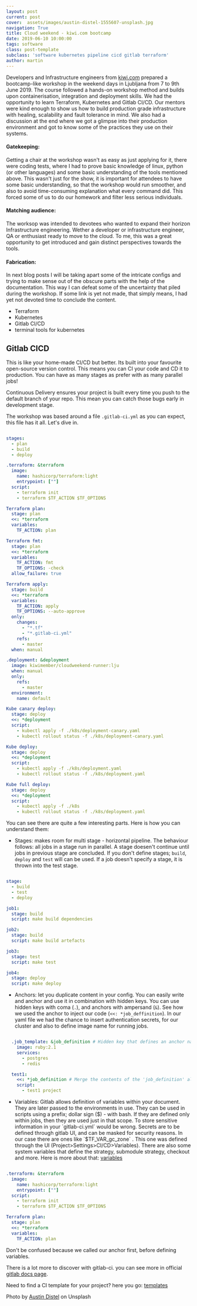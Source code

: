 ```yaml
---
layout: post
current: post
cover:  assets/images/austin-distel-1555607-unsplash.jpg
navigation: True
title: Cloud weekend - kiwi.com bootcamp
date: 2019-06-10 10:00:00
tags: software
class: post-template
subclass: 'software kubernetes pipeline cicd gitlab terraform'
author: martin
---
```



Developers and Infrastructure engineers from [kiwi.com](http://kiwi.com) prepared a bootcamp-like workshop in the weekend days in Ljubljana from 7 to 9th June 2019. The course followed a hands-on workshop method and builds upon containerisation, integration and deployment skills. We had the opportunity to learn Terraform, Kubernetes and Gitlab CI/CD. Our mentors were kind enough to show us how to build production grade infrastructure with healing, scalability and fault tolerance in mind. We also had a discussion at the end where we got a glimpse into their production environment and got to know some of the practices they use on their systems.

#### Gatekeeping:

Getting a chair at the workshop wasn't as easy as just applying for it, there were coding tests, where I had to prove basic knowledge of linux, python (or other languages) and some basic understanding of the tools mentioned above. This wasn't just for the show, it is important for attendees to have some basic understanding, so that the workshop would run smoother, and also to avoid time-consuming explanation what every command did. This forced some of us to do our homework and filter less serious individuals.

#### Matching audience:

The worksop was intended to devotees who wanted to expand their horizon Infrastructure engineering. Wether a developer or infrastructure engineer, QA or enthusiast ready to move to the cloud. To me, this was a great opportunity to get introduced and gain distinct perspectives towards the tools.

#### Fabrication:

In next blog posts I will be taking apart some of the intricate configs and trying to make sense out of the obscure parts with the help of the documentation. This way I can defeat some of the uncertainty that piled during the workshop. If some link is yet not made, that simply means, I had yet not devoted time to conclude the content.

- Terraform
- Kubernetes
- Gitlab CI/CD
- terminal tools for kubernetes

## Gitlab CICD

This is like your home-made CI/CD but better. Its built into your favourite open-source version control. This means you can CI your code and CD it to production. You can have as many stages as prefer with as many parallel jobs!  

Continuous Delivery ensures your project is built every time you push to the default branch of your repo. This mean you can catch those bugs early in development stage.

The workshop was based around a file `.gitlab-ci.yml` as you can expect, this file has it all. Let's dive in.

``` yaml

stages:
  - plan
  - build
  - deploy

.terraform: &terraform
  image:
    name: hashicorp/terraform:light
    entrypoint: [""]
  script:
    - terraform init
    - terraform $TF_ACTION $TF_OPTIONS

Terraform plan:
  stage: plan
  <<: *terraform
  variables:
    TF_ACTION: plan

Terraform fmt:
  stage: plan
  <<: *terraform
  variables:
    TF_ACTION: fmt
    TF_OPTIONS: -check
  allow_failure: true

Terraform apply:
  stage: build
  <<: *terraform
  variables:
    TF_ACTION: apply
    TF_OPTIONS: --auto-approve
  only:
    changes:
      - "*.tf"
      - "*.gitlab-ci.yml"
    refs:
      - master
  when: manual

.deployment: &deployment
  image: kiwimember/cloudweekend-runner:lju
  when: manual
  only:
    refs:
      - master
  environment:
    name: default

Kube canary deploy:
  stage: deploy
  <<: *deployment
  script:
    - kubectl apply -f ./k8s/deployment-canary.yaml
    - kubectl rollout status -f ./k8s/deployment-canary.yaml

Kube deploy:
  stage: deploy
  <<: *deployment
  script:
    - kubectl apply -f ./k8s/deployment.yaml
    - kubectl rollout status -f ./k8s/deployment.yaml

Kube full deploy:
  stage: deploy
  <<: *deployment
  script:
    - kubectl apply -f ./k8s
    - kubectl rollout status -f ./k8s/deployment.yaml

```


You can see there are quite a few interesting parts. Here is how you can understand them:

- Stages: makes room for multi stage - horizontal pipeline. The behaviour follows: all jobs in a stage run in parallel. A stage doesen't continue until jobs in previous stage are concluded. If you don't define stages; `build`, `deploy` and `test` will can be used. If a job doesn't specify a stage, it is thrown into the test stage.


``` yaml

stage:
  - build
  - test
  - deploy

job1:
  stage: build
  script: make build dependencies

job2:
  stage: build
  script: make build artefacts

job3:
  stage: test
  script: make test

job4:
  stage: deploy
  script: make deploy

```


- Anchors: let you duplicate content in your config. You can easily write and anchor and use it in combination with hidden keys. You can use hidden keys with coma (`.`), and anchors with ampersand (`&`). See how we used the anchor to inject our code (`<<: *job_deffinition`). In our yaml file we had the chance to insert authentication secrets, for our cluster and also to define image name for running jobs.


``` yaml

  .job_template: &job_definition # Hidden key that defines an anchor named 'job_definition'
    image: ruby:2.1
    services:
      - postgres
      - redis

  test1:
    <<: *job_definition # Merge the contents of the 'job_definition' alias
    script:
      - test1 project

```


- Variables: Gitlab allows definition of variables within your document. They are later passed to the environments in use. They can be used in scripts using a prefix; dollar sign ($) - with bash. If they are defined only within jobs, then they are used just in that scope. To store sensitive information in your `gitlab-ci.yml` would be wrong. Secrets are to be defined through gitlab UI, and can be masked for security reasons. In our case there are ones like  `$TF_VAR_gc_zone` . This one was defined through the UI (Project>Settings>CI/CD>Variables). There are also some system variables that define the strategy, submodule strategy, checkout and more. Here is more about that: [variables]([https://docs.gitlab.com/ee/ci/yaml/#git-strategy](https://docs.gitlab.com/ee/ci/yaml/#git-strategy))


``` yaml

.terraform: &terraform
  image:
    name: hashicorp/terraform:light
    entrypoint: [""]
  script:
    - terraform init
    - terraform $TF_ACTION $TF_OPTIONS

Terraform plan:
  stage: plan
  <<: *terraform
  variables:
    TF_ACTION: plan

```

Don't be confused because we called our anchor first, before defining variables.

There is a lot more to discover with gitlab-ci. you can see more in official [gitlab docs page]([https://docs.gitlab.com/ee/ci/introduction/](https://docs.gitlab.com/ee/ci/introduction/)).

Need to find a CI template for your project? here you go: [templates]([https://gitlab.com/gitlab-org/gitlab-ce/tree/master/lib/gitlab/ci/templates](https://gitlab.com/gitlab-org/gitlab-ce/tree/master/lib/gitlab/ci/templates))

Photo by [Austin Distel](https://unsplash.com/@austindistel?utm_source=unsplash&utm_medium=referral&utm_content=creditCopyText) on Unsplash
